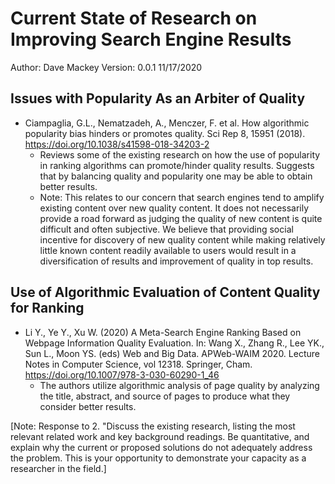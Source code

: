 # Current State of Research on Improving Search Engine Results

Author: Dave Mackey
Version: 0.0.1 11/17/2020

## Issues with Popularity As an Arbiter of Quality
- Ciampaglia, G.L., Nematzadeh, A., Menczer, F. et al. How algorithmic popularity bias hinders or promotes quality. Sci Rep 8, 15951 (2018). https://doi.org/10.1038/s41598-018-34203-2 
    - Reviews some of the existing research on how the use of popularity in ranking algorithms can promote/hinder quality results. Suggests that by balancing quality and popularity one may be able to obtain better results.
    - Note: This relates to our concern that search engines tend to amplify existing content over new quality content. It does not necessarily provide a road forward as judging the quality of new content is quite difficult and often subjective. We believe that providing social incentive for discovery of new quality content while making relatively little known content readily available to users would result in a diversification of results and improvement of quality in top results.

## Use of Algorithmic Evaluation of Content Quality for Ranking
- Li Y., Ye Y., Xu W. (2020) A Meta-Search Engine Ranking Based on Webpage Information Quality Evaluation. In: Wang X., Zhang R., Lee YK., Sun L., Moon YS. (eds) Web and Big Data. APWeb-WAIM 2020. Lecture Notes in Computer Science, vol 12318. Springer, Cham. https://doi.org/10.1007/978-3-030-60290-1_46
    - The authors utilize algorithmic analysis of page quality by analyzing the title, abstract, and source of pages to produce what they consider better results.


[Note: Response to 2. "Discuss the existing research, listing the most relevant related work and key background readings. Be quantitative, and explain why the current or proposed solutions do not adequately address the problem. This is your opportunity to demonstrate your capacity as a researcher in the field.]